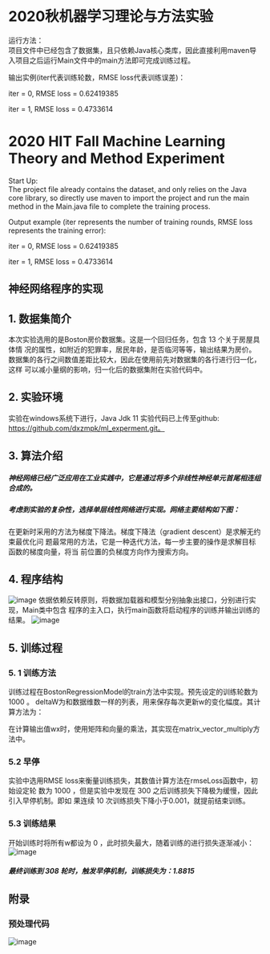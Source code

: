 # 2020秋机器学习理论与方法实验
运行方法：\
项目文件中已经包含了数据集，且只依赖Java核心类库，因此直接利用maven导入项目之后运行Main文件中的main方法即可完成训练过程。

输出实例(iter代表训练轮数，RMSE loss代表训练误差)：

iter = 0, RMSE loss = 0.62419385

iter = 1, RMSE loss = 0.4733614


# 2020 HIT Fall Machine Learning Theory and Method Experiment
Start Up:\
The project file already contains the dataset, and only relies on the Java core library, so directly use maven to import the project and run the main method in the Main.java file to complete the training process.

Output example (iter represents the number of training rounds, RMSE loss represents the training error):

iter = 0, RMSE loss = 0.62419385

iter = 1, RMSE loss = 0.4733614


## 神经网络程序的实现

## 1. 数据集简介


本次实验选用的是Boston房价数据集。这是一个回归任务，包含 13 个关于房屋具体情
况的属性，如附近的犯罪率，居民年龄，是否临河等等，输出结果为房价。
数据集的各行之间数值差距比较大，因此在使用前先对数据集的各行进行归一化，这样
可以减小量纲的影响，归一化后的数据集附在实验代码中。

## 2. 实验环境

实验在windows系统下进行，Java Jdk 11
实验代码已上传至github: https://github.com/dxzmpk/ml_experment.git。

## 3. 算法介绍

##### 神经网络已经广泛应用在工业实践中，它是通过将多个非线性神经单元首尾相连组合成的。

##### 考虑到实验的复杂性，选择单层线性网络进行实现。网络主要结构如下图：

在更新时采用的方法为梯度下降法。梯度下降法（gradient descent）是求解无约束最优化问
题最常用的方法，它是一种迭代方法，每一步主要的操作是求解目标函数的梯度向量，将当
前位置的负梯度方向作为搜索方向。


## 4. 程序结构
![image](https://user-images.githubusercontent.com/34058412/123198767-3ca2d800-d4e0-11eb-8cf8-288842bfbabe.png)
依据依赖反转原则，将数据加载器和模型分别抽象出接口，分别进行实现，Main类中包含
程序的主入口，执行main函数将启动程序的训练并输出训练的结果。
![image](https://user-images.githubusercontent.com/34058412/123198874-6e1ba380-d4e0-11eb-9da0-f11ec94d8a05.png)


## 5. 训练过程

### 5. 1 训练方法

训练过程在BostonRegressionModel的train方法中实现。预先设定的训练轮数为 1000 。
deltaW为和数据维数一样的列表，用来保存每次更新w的变化幅度。其计算方法为：

在计算输出值wx时，使用矩阵和向量的乘法，其实现在matrix_vector_multiply方法中。

### 5.2 早停

实验中选用RMSE loss来衡量训练损失，其数值计算方法在rmseLoss函数中，初始设定轮
数为 1000 ，但是实验中发现在 300 之后训练损失下降极为缓慢，因此引入早停机制。即如
果连续 10 次训练损失下降小于0.001，就提前结束训练。

### 5.3 训练结果

开始训练时将所有w都设为 0 ，此时损失最大，随着训练的进行损失逐渐减小：
![image](https://user-images.githubusercontent.com/34058412/123198898-78d63880-d4e0-11eb-837f-8098915efb24.png)

##### 最终训练到 308 轮时，触发早停机制，训练损失为：1.8815


## 附录

### 预处理代码
![image](https://user-images.githubusercontent.com/34058412/123221500-98ca2400-d501-11eb-8356-e6c7e7105d50.png)
